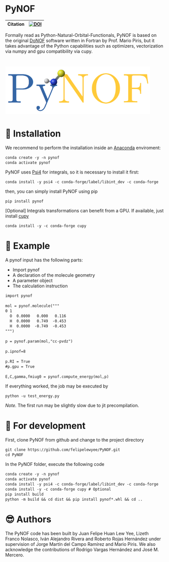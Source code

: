 # PyNOF

| **Citation** | [![DOI](https://zenodo.org/badge/346216950.svg)](https://zenodo.org/badge/latestdoi/346216950) |
| ------------ | ---------------------------------------------------------------------------------------------- |

Formally read as Python-Natural-Orbital-Functionals, PyNOF is based on the original [DoNOF](https://github.com/DoNOF/DoNOFsw/) software written in Fortran by Prof. Mario Piris, but it takes advantage of the Python capabilities such as optimizers, vectorization via numpy and gpu compatibility via cupy.

# <img src="https://github.com/felipelewyee/PyNOF/blob/master/PyNOF.png" height=150>

# :rocket: Installation

We recommend to perform the installation inside an [Anaconda](https://www.anaconda.com/) enviroment:
~~~
conda create -y -n pynof
conda activate pynof
~~~

PyNOF uses [Psi4](https://psicode.org/installs/latest) for integrals, so it is necessary to install it first:
~~~
conda install -y psi4 -c conda-forge/label/libint_dev -c conda-forge
~~~
then, you can simply install PyNOF using pip
~~~
pip install pynof
~~~

[Optional] Integrals transformations can benefit from a GPU. If available, just install [cupy](https://cupy.dev/)
~~~
conda install -y -c conda-forge cupy
~~~

# :sunrise: Example

A pynof input has the following parts:
- Import pynof
- A declaration of the molecule geometry
- A parameter object
- The calculation instruction

~~~
import pynof

mol = pynof.molecule("""
0 1
  O  0.0000   0.000   0.116
  H  0.0000   0.749  -0.453
  H  0.0000  -0.749  -0.453
""")

p = pynof.param(mol,"cc-pvdz")

p.ipnof=8

p.RI = True
#p.gpu = True

E,C,gamma,fmiug0 = pynof.compute_energy(mol,p)
~~~

If everything worked, the job may be executed by
~~~
python -u test_energy.py
~~~

*Note.* The first run may be slightly slow due to jit precompilation.

# :construction: For development

First, clone PyNOF from github and change to the project directory
~~~
git clone https://github.com/felipelewyee/PyNOF.git
cd PyNOF
~~~

In the PyNOF folder, execute the following code
~~~
conda create -y -n pynof
conda activate pynof
conda install -y psi4 -c conda-forge/label/libint_dev -c conda-forge
conda install -y -c conda-forge cupy # Optional
pip install build
python -m build && cd dist && pip install pynof*.whl && cd ..
~~~

# :sunglasses: Authors

The PyNOF code has been built by Juan Felipe Huan Lew Yee, Lizeth Franco Nolasco, Iván Alejandro Rivera and Roberto Rojas Hernández under supervision of Jorge Martín del Campo Ramírez and Mario Piris. We also acknowledge the contributions of Rodrigo Vargas Hernández and José M. Mercero.
